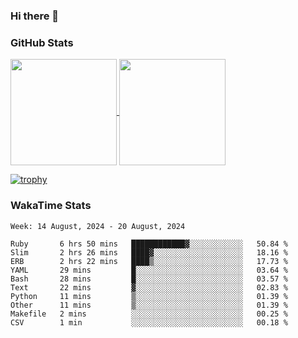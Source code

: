 ### Hi there 👋

### GitHub Stats

<a href="https://github.com/anuraghazra/github-readme-stats">
  <img align="center" height="170px" src="https://github-readme-stats.vercel.app/api/top-langs/?username=tksfjt1024&layout=compact&count_private=true&show_icons=true&show_icons=true&theme=graywhite" />
</a>
<a href="https://github.com/anuraghazra/github-readme-stats">
  <img align="center" height="170px" src="https://github-readme-stats.vercel.app/api?username=tksfjt1024&count_private=true&show_icons=true&show_icons=true&theme=graywhite" />
</a>

[![trophy](https://github-profile-trophy.vercel.app/?username=tksfjt1024)](https://github.com/ryo-ma/github-profile-trophy)

### WakaTime Stats

<!--START_SECTION:waka-->
```text
Week: 14 August, 2024 - 20 August, 2024

Ruby       6 hrs 50 mins   ████████████▓░░░░░░░░░░░░   50.84 % 
Slim       2 hrs 26 mins   ████▓░░░░░░░░░░░░░░░░░░░░   18.16 % 
ERB        2 hrs 22 mins   ████▒░░░░░░░░░░░░░░░░░░░░   17.73 % 
YAML       29 mins         █░░░░░░░░░░░░░░░░░░░░░░░░   03.64 % 
Bash       28 mins         █░░░░░░░░░░░░░░░░░░░░░░░░   03.57 % 
Text       22 mins         ▓░░░░░░░░░░░░░░░░░░░░░░░░   02.83 % 
Python     11 mins         ▒░░░░░░░░░░░░░░░░░░░░░░░░   01.39 % 
Other      11 mins         ▒░░░░░░░░░░░░░░░░░░░░░░░░   01.39 % 
Makefile   2 mins          ░░░░░░░░░░░░░░░░░░░░░░░░░   00.25 % 
CSV        1 min           ░░░░░░░░░░░░░░░░░░░░░░░░░   00.18 % 
```
<!--END_SECTION:waka-->

